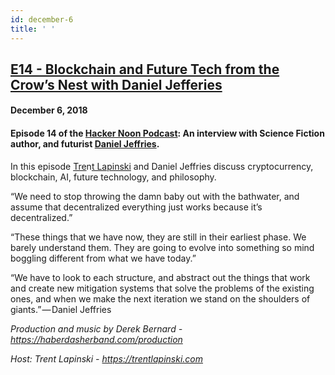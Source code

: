 ```yaml
---
id: december-6
title: ' '
---
```


<h2><a href="https://podcast.hackernoon.com/e/blockchain-and-future-tech-from-the-crows-nest-with-daniel-jefferies/">E14 - Blockchain and Future Tech from the Crow’s Nest with Daniel Jefferies</a></h2>
<h4>December 6, 2018</h4>

<h4><strong>Episode 14 of the <a href="https://podcast.hackernoon.com/">Hacker Noon Podcast</a>: An interview with Science Fiction author, and futurist <a href="https://medium.com/u/618a7c78c957">Daniel Jeffries</a>.</strong></h4>

<p>
In this episode <a href="https://medium.com/u/138c86887e95">Tre</a>n<a href="https://medium.com/u/138c86887e95">t Lapinski</a> and Daniel Jeffries discuss cryptocurrency, blockchain, AI, future technology, and philosophy.
</p>
“We need to stop throwing the damn baby out with the bathwater, and assume that decentralized everything just works because it’s decentralized.”
<p>
“These things that we have now, they are still in their earliest phase. We barely understand them. They are going to evolve into something so mind boggling different from what we have today.”
</p>
“We have to look to each structure, and abstract out the things that work and create new mitigation systems that solve the problems of the existing ones, and when we make the next iteration we stand on the shoulders of giants.” — Daniel Jeffries
<p>
<em>Production and music by Derek Bernard - <a href="https://haberdasherband.com/production">https://haberdasherband.com/production</a></em>
</p>
<em>Host: Trent Lapinski - <a href="https://www.youtube.com/redirect?q=https%3A%2F%2Ftrentlapinski.com&event=video_description&v=qKq-hi-AoH8&redir_token=yl-d2oX1VrQZk4haKt1ozUL9Q8l8MTU1MjUwNjc2OUAxNTUyNDIwMzY5">https://trentlapinski.com</a></em>